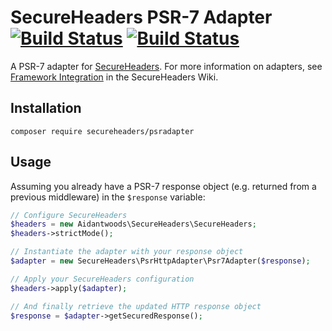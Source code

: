 # SecureHeaders PSR-7 Adapter [![Build Status](https://travis-ci.org/SecureHeaders/PsrAdapter.svg?branch=master)](https://travis-ci.org/SecureHeaders/PsrAdapter) [![Build Status](https://ci.appveyor.com/api/projects/status/github/secureheaders/psradapter?branch=master&svg=true&retina=true)](https://ci.appveyor.com/project/aidantwoods/psradapter)

A PSR-7 adapter for [SecureHeaders](https://github.com/aidantwoods/SecureHeaders).
For more information on adapters, see [Framework Integration](https://github.com/aidantwoods/SecureHeaders/wiki/Framework-Integration) in the SecureHeaders Wiki.

## Installation

`composer require secureheaders/psradapter`

## Usage

Assuming you already have a PSR-7 response object (e.g. returned from a previous middleware) in the `$response` variable:

```php
// Configure SecureHeaders
$headers = new Aidantwoods\SecureHeaders\SecureHeaders;
$headers->strictMode();

// Instantiate the adapter with your response object
$adapter = new SecureHeaders\PsrHttpAdapter\Psr7Adapter($response);

// Apply your SecureHeaders configuration
$headers->apply($adapter);

// And finally retrieve the updated HTTP response object
$response = $adapter->getSecuredResponse();
```
